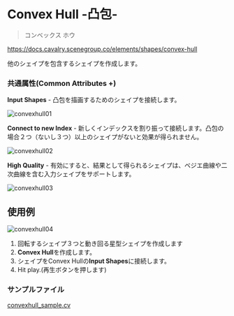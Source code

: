 # Convex Hull -凸包-

> コンベックス ホウ

https://docs.cavalry.scenegroup.co/elements/shapes/convex-hull

他のシェイプを包含するシェイプを作成します。

### 共通属性(Common Attributes +)

**Input Shapes** - 凸包を描画するためのシェイプを接続します。

![convexhull01](convexhull.assets/convexhull01.png)

**Connect to new Index** - 新しくインデックスを割り振って接続します。凸包の場合２つ（ないし３つ）以上のシェイプがないと効果が得られません。

![convexhull02](convexhull.assets/convexhull02.png)

**High Quality** - 有効にすると、結果として得られるシェイプは、ベジエ曲線や二次曲線を含む入力シェイプをサポートします。

![convexhull03](convexhull.assets/convexhull03.png)

## 使用例

![convexhull04](convexhull.assets/convexhull04.gif)

1. 回転するシェイプ３つと動き回る星型シェイプを作成します
2. **Convex Hull**を作成します。
3. シェイプをConvex Hullの**Input Shapes**に接続します。
4. Hit play.(再生ボタンを押します)

### サンプルファイル

 [convexhull_sample.cv](convexhull.assets/convexhull_sample.cv) 

